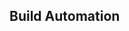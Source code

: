 <div id="title">

## Build Automation
</div>

<div id="body">

<include src="what/unit-inParent-asPanel.md" boilerplate />
<include src="continuousIntegrationDeployment/unit-inParent-asPanel.md" boilerplate />

</div>